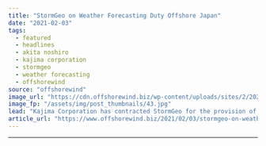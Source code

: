 ```yaml
---
title: "StormGeo on Weather Forecasting Duty Offshore Japan"
date: "2021-02-03"
tags: 
  - featured
  - headlines
  - akita noshiro
  - kajima corporation
  - stormgeo
  - weather forecasting
  - offshorewind
source: "offshorewind"
image_url: "https://cdn.offshorewind.biz/wp-content/uploads/sites/2/2021/02/03155008/StormGeo-on-Weather-Forecasting-Duty-Offshore-Japan.jpg"
image_fp: "/assets/img/post_thumbnails/43.jpg"
lead: "Kajima Corporation has contracted StormGeo for the provision of weather forecasting services for the"
article_url: "https://www.offshorewind.biz/2021/02/03/stormgeo-on-weather-forecasting-duty-offshore-japan/"
---
```


---

